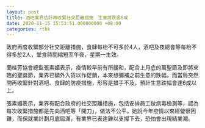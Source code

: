 ```yaml
---
layout: post
title: 酒吧業界估計再收緊社交距離措施　生意將跌逾6成
date: 2020-11-15 15:53:51.000000000 +08:00
categories: rthk
---
```


政府再度收緊部分社交距離措施，食肆每枱不可多於4人，酒吧及夜總會等每枱不得多於2人，堂食時間縮短至午夜，星期一生效。

蘭桂芳協會總監張素媚表示，疫情較早前有所緩和，配合上月底的萬聖節及即將來臨的聖誕節，業界已額外入貨以作促銷，本來想彌補之前生意的跌幅，而當局突然間再收緊針對酒吧、食肆的防疫措施，形容是措手不及，預計生意跌幅會達6成以上。

張素媚表示，業界有配合政府的社交距離措施，包括安排員工做病毒檢測等，認為每次收緊措施都是先向酒吧等「開刀」，做法不公平。她說今年疫情以來經營很困難，而保就業計劃月底屆滿，有業界已表達難以支撐下去，恐怕會出現結業潮。
